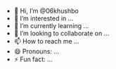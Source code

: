 - 👋 Hi, I’m @06khushbo
- 👀 I’m interested in ...
- 🌱 I’m currently learning ...
- 💞️ I’m looking to collaborate on ...
- 📫 How to reach me ...
- 😄 Pronouns: ...
- ⚡ Fun fact: ...

<!---
06khushbo/06khushbo is a ✨ special ✨ repository because its `README.md` (this file) appears on your GitHub profile.
You can click the Preview link to take a look at your changes.
--->
